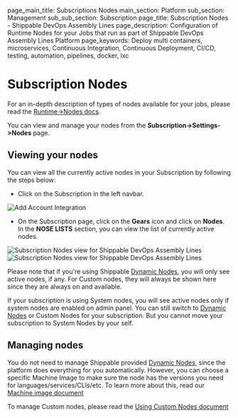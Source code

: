 page_main_title: Subscriptions Nodes
main_section: Platform
sub_section: Management
sub_sub_section: Subscription
page_title: Subscription Nodes - Shippable DevOps Assembly Lines
page_description: Configuration of Runtime Nodes for your Jobs that run as part of Shippable DevOps Assembly Lines Platform
page_keywords: Deploy multi containers, microservices, Continuous Integration, Continuous Deployment, CI/CD, testing, automation, pipelines, docker, lxc

# Subscription Nodes

For an in-depth description of types of nodes available for your jobs, please read the [Runtime->Nodes docs](/platform/runtime/nodes).

You can view and manage your nodes from the **Subscription->Settings->Nodes** page.

## Viewing your nodes

You can view all the currently active nodes in your Subscription by following the steps below:

* Click on the Subscription in the left navbar.

<img src="/images/getting-started/account-settings.png" alt="Add Account Integration">

* On the Subscription page, click on the **Gears** icon and click on **Nodes**. In the **NOSE LISTS** section, you can view the list of currently active nodes.

<img src="/images/platform/visibility/subscription-nodes-view.jpg" alt="Subscription Nodes view for Shippable DevOps Assembly Lines" style="vertical-align: middle;display: block;margin-left: auto;margin-right: auto;"/>

<img src="/images/platform/visibility/subscription-nodes-system.png" alt="Subscription Nodes view for Shippable DevOps Assembly Lines" style="vertical-align: middle;display: block;margin-left: auto;margin-right: auto;"/>

Please note that if you're using Shippable [Dynamic Nodes](/platform/runtime/nodes/#dynamic-nodes/), you will only see active nodes, if any. For Custom nodes, they will always be shown here since they are always on and available.

If your subscription is using System nodes, you will see active nodes only if system nodes are enabled on admin panel. You can still switch to [Dynamic Nodes](/platform/runtime/nodes/#dynamic-nodes/) or Custom Nodes for your subscription. But you cannot move your subscription to System Nodes by your self.


## Managing nodes

You do not need to manage Shippable provided [Dynamic Nodes](/platform/runtime/nodes/#dynamic-nodes/), since the platform does everything for you automatically. However, you can choose a specific Machine Image to make sure the node has the versions you need for languages/services/CLIs/etc. To learn more about this, read our [Machine image document](/platform/runtime/ami/ami-overview)

To manage Custom nodes, please read the [Using Custom Nodes document](/platform/tutorial/runtime/custom-nodes/)
